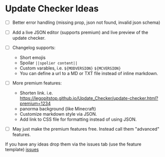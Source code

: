 # Update Checker Ideas
- [ ] Better error handling (missing prop, json not found, invalid json schema)
- [ ] Add a live JSON editor (supports premium) and live preview of the update checker.
- [ ] Changelog supports:
    - Short emojis
    - Spoilar `||spolier content||`
    - Custom varables, i.e. `${MODVERSION}` `${MCVERSION}`
    - You can define a url to a MD or TXT file instead of inline markdown.

- [ ] More premium features:
    - Shorten link. i.e. https://legopitstop.github.io/Update_Checker/update-checker.html?premium=1234
    - panorma background (like Minecraft)
    - Customize markdown style via JSON.
    - Add link to CSS file for formatting instead of using JSON.

- [ ] May just make the premium features free. Instead call them "advanced" features.

If you have any ideas drop them via the issues tab (use the feature template) [issues](https://github.com/legopitstop/Update_Checker/issues)